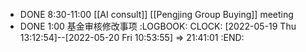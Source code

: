 - DONE 8:30-11:00 [[AI consult]] [[Pengjing Group Buying]] meeting
- DONE 1:00 基金审核修改事项
  :LOGBOOK:
  CLOCK: [2022-05-19 Thu 13:12:54]--[2022-05-20 Fri 10:53:55] =>  21:41:01
  :END: